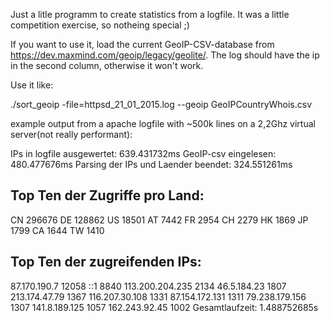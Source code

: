 Just a litle programm to create statistics from a logfile. 
It was a little competition exercise, so notheing special ;)

If you want to use it, load the current GeoIP-CSV-database from https://dev.maxmind.com/geoip/legacy/geolite/.
The log should have the ip in the second column, otherwise it won't work.


Use it like:

./sort_geoip -file=httpsd_21_01_2015.log --geoip GeoIPCountryWhois.csv

example output from a apache logfile with ~500k lines on a 2,2Ghz virtual server(not really performant):

IPs in logfile ausgewertet:  639.431732ms
GeoIP-csv eingelesen:  480.477676ms
Parsing der IPs und Laender beendet:  324.551261ms

Top Ten der Zugriffe pro Land:
--------------
CN      296676
DE      128862
US      18501
AT      7442
FR      2954
CH      2279
HK      1869
JP      1799
CA      1644
TW      1410

Top Ten der zugreifenden IPs:
--------------
87.170.190.7    12058
::1             8840
113.200.204.235 2134
46.5.184.23     1807
213.174.47.79   1367
116.207.30.108  1331
87.154.172.131  1311
79.238.179.156  1307
141.8.189.125   1057
162.243.92.45   1002
Gesamtlaufzeit:  1.488752685s


